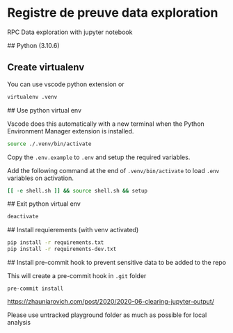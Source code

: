 # Registre de preuve data exploration

RPC Data exploration with jupyter notebook

## Python (3.10.6)

## Create virtualenv

You can use vscode python extension or

```bash
virtualenv .venv
```

## Use python virtual env

Vscode does this automatically with a new terminal
when the Python Environment Manager extension is installed.
```bash
source ./.venv/bin/activate
```

Copy the `.env.example` to `.env` and setup the required variables.

Add the following command at the end of `.venv/bin/activate` to load
`.env` variables on activation.

```bash
[[ -e shell.sh ]] && source shell.sh && setup
```

## Exit python virtual env

```bash
deactivate
```

## Install requierements (with venv activated)
```bash
pip install -r requirements.txt
pip install -r requirements-dev.txt
```

## Install pre-commit hook to prevent sensitive data to be added to the repo

This will create a pre-commit hook in `.git` folder
```
pre-commit install
```

https://zhauniarovich.com/post/2020/2020-06-clearing-jupyter-output/

Please use untracked playground folder as much as possible for local analysis

